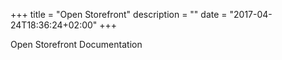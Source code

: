 +++
title = "Open Storefront"
description = ""
date = "2017-04-24T18:36:24+02:00"
+++

Open Storefront Documentation